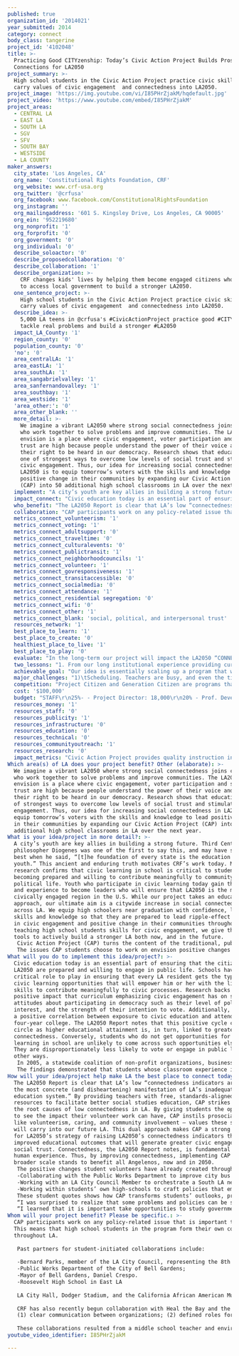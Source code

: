 ```yaml
---
published: true
organization_id: '2014021'
year_submitted: 2014
category: connect
body_class: tangerine
project_id: '4102048'
title: >-
  Practicing Good CITYzenship: Today’s Civic Action Project Builds Prosocial
  Connections for LA2050
project_summary: >-
  High school students in the Civic Action Project practice civic skills and
  carry values of civic engagement  and connectedness into LA2050.
project_image: 'https://img.youtube.com/vi/I85PHrZjakM/hqdefault.jpg'
project_video: 'https://www.youtube.com/embed/I85PHrZjakM'
project_areas:
  - CENTRAL LA
  - EAST LA
  - SOUTH LA
  - SGV
  - SFV
  - SOUTH BAY
  - WESTSIDE
  - LA COUNTY
maker_answers:
  city_state: 'Los Angeles, CA'
  org_name: 'Constitutional Rights Foundation, CRF'
  org_website: www.crf-usa.org
  org_twitter: '@crfusa'
  org_facebook: www.facebook.com/ConstitutionalRightsFoundation
  org_instagram: ''
  org_mailingaddress: '601 S. Kingsley Drive, Los Angeles, CA 90005'
  org_ein: '952219680'
  org_nonprofit: '1'
  org_forprofit: '0'
  org_government: '0'
  org_individual: '0'
  describe_soloactor: '0'
  describe_proposedcollaboration: '0'
  describe_collaboration: '1'
  describe_organization: >-
    CRF changes kids' lives by helping them become engaged citizens who know how
    to access local government to build a stronger LA2050. 
  one_sentence_project: >-
    High school students in the Civic Action Project practice civic skills and
    carry values of civic engagement  and connectedness into LA2050.
  describe_idea: >-
    5,000 LA teens in @crfusa's #CivicActionProject practice good #CITYzenship,
    tackle real problems and build a stronger #LA2050
  impact_LA_County: '1'
  region_county: '0'
  population_county: '0'
  'no': '0'
  area_centralLA: '1'
  area_eastLA: '1'
  area_southLA: '1'
  area_sangabrielvalley: '1'
  area_sanfernandovalley: '1'
  area_southbay: '1'
  area_westside: '1'
  'area_other:': '0'
  area_other_blank: ''
  more_detail: >-
    We imagine a vibrant LA2050 where strong social connectedness joins citizens
    who work together to solve problems and improve communities. The LA2050 we
    envision is a place where civic engagement, voter participation and social
    trust are high because people understand the power of their voice and claim
    their right to be heard in our democracy. Research shows that education is
    one of strongest ways to overcome low levels of social trust and stimulate
    civic engagement. Thus, our idea for increasing social connectedness in
    LA2050 is to equip tomorrow’s voters with the skills and knowledge to lead
    positive change in their communities by expanding our Civic Action Project
    (CAP) into 50 additional high school classrooms in LA over the next year. 
  implement: "A city’s youth are key allies in building a strong future. Third Century Greek philosopher Diogenes was one of the first to say this, and may have said it best when he said, “[t]he foundation of every state is the education of its youth.” This ancient and enduring truth motivates CRF’s work today. Modern research confirms that civic learning in school is critical to students’ becoming prepared and willing to contribute meaningfully to community and political life. Youth who participate in civic learning today gain the skills and experience to become leaders who will ensure that LA2050 is the most civically engaged region in the U.S. While our project takes an educational approach, our ultimate aim is a citywide increase in social connectedness across LA. We equip high schoolers near graduation with confidence, leadership skills and knowledge so that they are prepared to lead ripple-effect increases in civic engagement and positive change in their communities throughout LA. By teaching high school students skills for civic engagement, we give them the tools to actively build a stronger LA both now, and in the future.\r\nCivic Action Project (CAP) turns the content of the traditional, public school US Government class into a learning experience that embraces the ideal of connectivity on many levels. CAP connects students to their communities and to their own ideals by asking them to identify issues that matter to them, and to back up their beliefs with focused action. CAP students identify a policy-related issue in their community that they want to impact. Students work with peers, get feedback from their teacher, and reach out to local government to create real change around the issue of their choice.\r\nThe issues CAP students choose to work on envision positive changes across a vast range of social issues including: environmental protection, child abuse, homelessness, public transportation, animal welfare, reproductive rights, cyberbullying, and traffic safety. Students learn the content of a traditional government course through the research they must do to determine the best way to tackle their real-world problem. 150 high school teachers in LA high schools currently teach CAP. By recruiting an additional 50 LA teachers, we will connect 5,000 more students to civic engagement via CAP each school year. CAP is a proven program with high teacher retention, so the benefits of our initiative would reach far beyond the 12 month grant timeline. "
  impact_connect: "Civic education today is an essential part of ensuring that the citizens of LA2050 are prepared and willing to engage in public life. Schools have a critical role to play in ensuring that every LA resident gets the type of civic learning opportunities that will empower him or her with the lifelong skills to contribute meaningfully to civic processes. Research backs up the positive impact that curriculum emphasizing civic engagement has on students’ attitudes about participating in democracy such as their level of political interest, and the strength of their intention to vote. Additionally, there is a positive correlation between exposure to civic education and attendance at a four-year college. The LA2050 Report notes that this positive cycle comes full circle as higher educational attainment is, in turn, linked to greater social connectedness. Conversely, students who do not get opportunities for civic learning in school are unlikely to come across such opportunities elsewhere. They are disproportionately less likely to vote or engage in public life in other ways.\r\nIn 2005, a statewide coalition of non-profit organizations, business, and government-affiliated groups worked with funding from the Carnegie Corporation of New York, the Annenberg Foundation, and the W.R. Hearst Foundation to conduct an indepth survey on the impact of civic education in California on graduating seniors. The study surveyed 2,366 high school seniors who had completed the 12th grade government course mandated by the California History/ Social Science Framework and Standards. Students were selected from a range of schools to reflect California’s socioeconomic differences and racial diversity, and the study took differences in students’ classroom experiences in government and civics into account.\r\nThe findings demonstrated that students whose classroom experience included interactive learning, exposure to diversity, and opportunities to practice civic skills were increasingly likely to become adults who prioritize civic participation, are committed to informed voting, and confident in their political knowledge. Citizens with these attitudes have greater social and political trust. By engaging students in project-based learning and requiring collaboration between peers, CAP is a program that not only helps students build prosocial connections today by making real improvements in their communities, but also sets young citizens on a path towards meaningful lifelong civic participation.\r\n"
  who_benefit: "The LA2050 Report is clear that LA’s low “connectedness indicators are perhaps the most concrete (and disheartening) manifestation of LA’s inadequate education system.” By providing teachers with free, standards-aligned resources to facilitate better social studies education, CAP strikes at one of the root causes of low connectedness in LA. By giving students the opportunity to see the impact their volunteer work can have, CAP instils prosocial values like volunteerism, caring, and community involvement – values these students will carry into our future LA. This dual approach makes CAP a strong partner for LA2050’s strategy of raising LA2050’s connectedness indicators through improved educational outcomes that will generate greater civic engagement and social trust. Connectedness, the LA2050 Report notes, is fundamental to the human experience. Thus, by improving connectedness, implementing CAP on a broader scale stands to benefit all Angelenos, now and in 2050.\r\nThe positive changes student volunteers have already created through CAP show the tremendous power of students to shape our communities for the better today. Recent CAP student achievements include:\r\n-Collaborating with the Public Works Department to improve city bus routes to increase efficiency and reduce traffic congestion;\r\n-Working with an LA City Council Member to orchestrate a South LA neighborhood clean-up;\r\n-Working within students’ own high-schools to craft policies that embody students’ voices on campus issues including discipline, tardy policies, student health issues, and recycling.\r\nThese student quotes shows how CAP transforms students’ outlooks, preparing them to become adults with the skills and knowledge to make meaningful contributions to civic society and their communities:\r\n“I was surprised to realize that some problems and policies can be solved by students and there is no reason to sit and wait for change. Even students have the power to make a difference.”\r\n“I learned that it is important take opportunities to study governmental policy in the first person, as is provided through the completion of a Civic Action Project, so that students may understand the necessity for citizens to participate in their government. The government cannot take care of every aspect, as it has limited awareness. It is therefore the responsibility of the citizens to finally bring forth the changes they need. Experiencing such a civic action project gives students the experience to do so.\""
  collaboration: "CAP participants work on any policy-related issue that is important to them. This means that high school students in the program form their own connections throughout LA. \r\n\r\nPast partners for student-initiated collaborations include: \r\n\r\n-Bernard Parks, member of the LA City Council, representing the 8th District in South LA;\r\n-Public Works Department of the City of Bell Gardens;\r\n-Mayor of Bell Gardens, Daniel Crespo.\r\n-Roosevelt High School in East LA\r\n\r\nLA City Hall, Dodger Stadium, and the California African American Museum have been past key collaborators for CAP by providing locations for CAP Showcases where students have shared their civic actions with the community and media.\r\n\r\nCRF has also recently begun collaboration with Heal the Bay and the CA Coastal Commission to equip students with skills to address environmental concerns. In these partnerships, Heal the Bay and the Coastal Commission will provide students and teachers with scientifically accurate information and opportunities to study, observe, and interact with the LA coast. CRF will provide teacher trainings for environmental science teachers and other educators recruited by HtB and the Coastal Commission, and will provide classroom support for implementing CAP with a focus on environmental issues. Three factors critical to the success of these collaborations are as follows: \r\n(1) clear communication between organizations; (2) defined roles for each partner specific to that organization’s expertise – for CRF this is providing civic engagement education via CAP, for the environmental groups, this is providing their expertise on environmental stewardship and issues specific to our region; (3) mutual respect for and understanding of each partner’s mission.\r\n\r\nThese collaborations resulted from a middle school teacher and environmental advocate contacting CRF based on the strength of our reputation for balanced, impactful curricula that teach students how to respectfully engage with peers, opponents, and policymakers to effectively advocate for the issues they care about. The results of this interdisciplinary initiative have the potential to make LA2050 not only one of the most civically engaged regions in the U.S., but also to help ensure that the next generation of environmental stewards are prepared to defend  our LA coastline. The future health of our water and of the many different communities that depend on this unique ecosystem depends on the civic engagement skills CAP students develop today."
  metrics_connect_volunteerism: '1'
  metrics_connect_voting: '1'
  metrics_connect_adultsupport: '0'
  metrics_connect_traveltime: '0'
  metrics_connect_culturalevents: '0'
  metrics_connect_publictransit: '1'
  metrics_connect_neighborhoodcouncils: '1'
  metrics_connect_volunteer: '1'
  metrics_connect_govresponsiveness: '1'
  metrics_connect_transitaccessible: '0'
  metrics_connect_socialmedia: '0'
  metrics_connect_attendance: '1'
  metrics_connect_residential segregation: '0'
  metrics_connect_wifi: '0'
  metrics_connect_other: '1'
  metrics_connect_blank: 'social, political, and interpersonal trust'
  resources_network: '1'
  best_place_to_learn: '1'
  best_place_to_create: '0'
  healthiest_place_to_live: '1'
  best_place_to_play: '0'
  evaluate: "In the long-term our project will impact the LA2050 “CONNECT” metrics listed above. In the short-term, we will measure our success according to the following metrics:\r\n\r\n1)\tTeacher evaluations to gauge the impact of CAP on their instructional practices in terms of implementing research-based practices on civic engagement.\r\n\r\n2)\tStudent evaluations to gauge the impact of CAP on their own civic learning and accomplishments in addressing their chosen community issue, as well as on teacher implementation of research-based practices.\r\n\r\n3)\tNumbers of teachers and students who participate in this initiative will be tracked through attendance at teacher trainings, number of students each teacher reached, CAP Showcase attendance, and teacher and student registrations on the CAP website.\r\n"
  two_lessons: "1. From our long institutional experience providing curricular resources to support Social Studies teachers, we have learned that engaging students in real-world problem solving, not just telling them how important it is to be civically involved, is critical to these students’ developing the skills to contribute meaningfully to civic processes, both in the short-term, and in the future as adult citizens. The CAP program lets students pursue this kind of problem solving and to learn experientially how local government works as they address a real-world issue. We have learned that in the context of the opportunity to take real action, students are eager to dive into the content of a civics/ government course, material that is stereotypically thought of as a snooze-fest. We hope to offer the CAP experience to as many LA students as we can to ensure that as many current and future Angelenos as possible may benefit from the real changes and improvements CAP participants achieve for their communities. Our experience has also taught us that it is important to convince teachers to let their students start on their CAP projects early in the course so that students have the time to actually make a difference.\r\n\r\n2. Public schools play an essential role in educating the next generation of citizens. The 2003 report sponsored by Carnegie Corporation of New York and CIRCLE: The Center for Information and Research on Civic Learning and Engagement, “The Civic Mission of Schools” states that “[s]chools are the only institutions with the capacity and mandate to reach virtually every young person in the country. Of all institutions, schools are the most systematically and directly responsible for imparting citizen norms.” (Pg. 12).  In response to these findings, CAP is a program designed for classrooms, although its true aim - fostering greater social connectedness via increased rates of volunteerism, voter turnout, and involvement in neighborhood and community governance – extends far beyond classroom walls.\r\n"
  achievable_goal: "Our idea is essentially scaling up a program that we already have in place. We have already tested the waters, so to speak, and have found that teacher and student interest is high, and the prosocial impact of students pursing the civic actions they chose for their CAP projects is impressive.\r\n\r\nCRF developed CAP over the course of more than ten years of collaboration with high school Social Studies teachers, and has gained a network of more than 1200 CAP teachers nationwide, including 150 who teach in LA schools. Each of these LA teachers instructs roughly 100 students in different classes each term. This means that by recruiting 50 more LA teachers, we will implement our plan to empower 5,000 additional high school students to connect with peers and policy-makers to improve their communities though civic action.\r\n\r\nWe will recruit teachers via email outreach that emphasizes the newly enhanced CAP website, and highlights the expanded resources we are currently uploading. These resources will include both interactive and printable lesson plans, CAP Planners, teacher-created handouts, and a Civic Action Toolkit that helps students take action by offering tips on making phone calls, writing letters, and organizing events. Additionally, CAP continues to grow by word of mouth among LA teachers. We will use social media to encourage teachers who already follow CRF online to sign up to implement CAP, and we will tap into our rich existing in-school teacher network to further spread the word about CAP training opportunities.\r\n\r\nIn response to demand generated by our online and peer-to-peer teacher outreach, we will host CAP launch sessions for new teachers. Teachers receive $50 stipends to attend these afterschool sessions. We have the staff and experience to efficiently and effectively conduct this outreach and to run these trainings. Given that we already have 150 teachers in LA, if only one out of every three of these teachers successfully recruited a new CAP teacher at their school, that would provide the increase of 50 CAP teachers we propose.\r\n\r\nIn short, with funding from LA2050, our proposal is within the scope of both our organizational capacity and our institutional experience.\r\n"
  major_challenges: "1)\tScheduling. Teachers are busy, and even the time commitment required to attend an after school CAP implementation training may be a barrier to some teachers’ choosing to implement CAP. We have found that offering $50.00 stipends to help teachers cover additional expenses (such as childcare, transportation, etc.) they may incur related to attending a CAP training helps increase attendance at training sessions and implementation of CAP. Additionally, to minimize schedule conflicts, we will poll teachers for their preferred training times, and coordinate our planned training sessions with LAUSD calendars.\r\n\r\n2)\tUnequal access to technology. Not all classrooms in LAUSD have the technology to implement CAP and take advantage of the online program offerings. However, because CAP depends on critical thinking and real world action, we have taken steps to ensure that even classrooms with lower levels of access to technology can use CAP curriculum. Participating teachers can access printable versions of all our materials on the CAP website. \r\n"
  competition: "Project Citizen and Generation Citizen are programs that are similar to CAP in that they introduce participants to the role public policy plays in shaping our experience as members of a democratic society. However, CAP is uniquely suited for implementation in LA for a number of reasons.\r\n\r\n(1)CRF has enjoyed a 50+ year history as a leader in the field of civic education, and CRF’s alumni network in LA has grown over time to include civic leaders who now occupy key positions in government, business, law, and the judiciary. \r\n\r\n(2) Our organization is physically located in the heart of LA, and our central headquarters means that we are able to efficiently provide classroom and trainings throughout the LA region.\r\n\r\n(3)CAP is tailored not only to the academic requirements high school students must meet, but also to their inclinations, outlooks, and readiness for action. CAP participants take real action.  This makes CAP a uniquely empowering experience in citizenship learning because, in contrast to other programs, CAP anticipates that students will be able to create real changes in their communities through critical analysis of an issue, and responsible, focused actions. Every year, stories of the success of CAP participants like 2014 students at Roosevelt High School who successfully implemented contraception distribution through a school clinic on campus impress and inspire.\r\n\r\n(4) Through a strategy of early alignment with Common Core standards, CAP is built to be future-proof. A Common Core compliant version of the CAP curriculum is already available.  This agility and forward thinking make CRF a standout leader in social studies curriculum development. The Bill & Melinda Gates Foundation recently recognized CRF’s leadership role in our field by funding work to bring other existing CRF materials into compliance with the mandates of national Common Core standards.\r\n"
  cost: '$100,000'
  budget: "STAFF\r\n25%- - Project Director: 18,000\r\n20% - Prof. Development Specialist/Classroom Support: 12,000 \r\n25% - Project Coordinator: 8,750 \r\n10% - Clerical Assistance: 3,400 \r\n10% - Web Manager: 6,500 \r\nTotal Staff:  48,650 \r\nFringe (32%): 15,568 \r\nTotal Staff + Fringe: 64,218 \r\n\r\nTEACHER STIPENDS\r\nProfessional Development (50 x $50): 2,500 \r\nImplementation Stipends (50 x 100): 5,000 \r\nSpecial Projects/Events (Showcase/Curriculum Dev./Asst. Prof. Dev.): 5,000\r\n\r\nSHOWCASE \r\nBuses, location/ parking costs,  student lunches, student prizes: 10,000\r\n\r\nPROGRAM MATERIALS\r\nClassroom Supplies: 2,500 \r\nProfessional Development Supplies: 1,250 \r\nMileage\t: 500 \r\n\r\nSUBTOTAL:  90,968 \r\nIndirect (10%): 9,097 \r\n\r\nTOTAL: $100,065\r\n"
  resources_money: '1'
  resources_staff: '0'
  resources_publicity: '1'
  resources_infrastructure: '0'
  resources_education: '0'
  resources_technical: '0'
  resources_communityoutreach: '1'
  resources_research: '0'
  impact_metrics: "Civic Action Project provides quality instruction in government and social studies with an emphasis on participatory learning. Numerous studies, including the 2005 study we refer to in response to the prompt above (regarding how our proposal will make LA the best place to connect today and in 2050), have shown that this kind of curricular content has a demonstrable positive effect on students’ future behaviors and outlooks on civic engagement. Based on this research, we can confidently state that implementing CAP in 50 additional classrooms in the LA area will lead to increased volunteering, increased participation at public meetings and on neighborhood councils, as well as increased voter turnout despite statistical predictions based on race.\r\n\r\nCRF has served youth in the LA area and across the nation for more than 50 years. Civic Action Project, with its strong online learning component, is obviously a newer addition to our program offerings. Since its founding, all of CRF’s mission-driven programs have emphasized nonpartisan civic education and the importance of participation in democracy. Collectively, these programs have changed the lives of more than one million Los Angeles students over the last half-century. CRF alumni have gone on to become judges, public servants, and business and community leaders. Because CAP is a younger sibling to existing CRF programs, we have yet to fully experience impact of this uniquely potent program\r\n"
Which area(s) of LA does your project benefit? Other (elaborate): >-
  We imagine a vibrant LA2050 where strong social connectedness joins citizens
  who work together to solve problems and improve communities. The LA2050 we
  envision is a place where civic engagement, voter participation and social
  trust are high because people understand the power of their voice and claim
  their right to be heard in our democracy. Research shows that education is one
  of strongest ways to overcome low levels of social trust and stimulate civic
  engagement. Thus, our idea for increasing social connectedness in LA2050 is to
  equip tomorrow’s voters with the skills and knowledge to lead positive change
  in their communities by expanding our Civic Action Project (CAP) into 50
  additional high school classrooms in LA over the next year.
What is your idea/project in more detail?: >-
  A city’s youth are key allies in building a strong future. Third Century Greek
  philosopher Diogenes was one of the first to say this, and may have said it
  best when he said, “[t]he foundation of every state is the education of its
  youth.” This ancient and enduring truth motivates CRF’s work today. Modern
  research confirms that civic learning in school is critical to students’
  becoming prepared and willing to contribute meaningfully to community and
  political life. Youth who participate in civic learning today gain the skills
  and experience to become leaders who will ensure that LA2050 is the most
  civically engaged region in the U.S. While our project takes an educational
  approach, our ultimate aim is a citywide increase in social connectedness
  across LA. We equip high schoolers near graduation with confidence, leadership
  skills and knowledge so that they are prepared to lead ripple-effect increases
  in civic engagement and positive change in their communities throughout LA. By
  teaching high school students skills for civic engagement, we give them the
  tools to actively build a stronger LA both now, and in the future.
   Civic Action Project (CAP) turns the content of the traditional, public school US Government class into a learning experience that embraces the ideal of connectivity on many levels. CAP connects students to their communities and to their own ideals by asking them to identify issues that matter to them, and to back up their beliefs with focused action. CAP students identify a policy-related issue in their community that they want to impact. Students work with peers, get feedback from their teacher, and reach out to local government to create real change around the issue of their choice.
   The issues CAP students choose to work on envision positive changes across a vast range of social issues including: environmental protection, child abuse, homelessness, public transportation, animal welfare, reproductive rights, cyberbullying, and traffic safety. Students learn the content of a traditional government course through the research they must do to determine the best way to tackle their real-world problem. 150 high school teachers in LA high schools currently teach CAP. By recruiting an additional 50 LA teachers, we will connect 5,000 more students to civic engagement via CAP each school year. CAP is a proven program with high teacher retention, so the benefits of our initiative would reach far beyond the 12 month grant timeline.
What will you do to implement this idea/project?: >-
  Civic education today is an essential part of ensuring that the citizens of
  LA2050 are prepared and willing to engage in public life. Schools have a
  critical role to play in ensuring that every LA resident gets the type of
  civic learning opportunities that will empower him or her with the lifelong
  skills to contribute meaningfully to civic processes. Research backs up the
  positive impact that curriculum emphasizing civic engagement has on students’
  attitudes about participating in democracy such as their level of political
  interest, and the strength of their intention to vote. Additionally, there is
  a positive correlation between exposure to civic education and attendance at a
  four-year college. The LA2050 Report notes that this positive cycle comes full
  circle as higher educational attainment is, in turn, linked to greater social
  connectedness. Conversely, students who do not get opportunities for civic
  learning in school are unlikely to come across such opportunities elsewhere.
  They are disproportionately less likely to vote or engage in public life in
  other ways.
   In 2005, a statewide coalition of non-profit organizations, business, and government-affiliated groups worked with funding from the Carnegie Corporation of New York, the Annenberg Foundation, and the W.R. Hearst Foundation to conduct an indepth survey on the impact of civic education in California on graduating seniors. The study surveyed 2,366 high school seniors who had completed the 12th grade government course mandated by the California History/ Social Science Framework and Standards. Students were selected from a range of schools to reflect California’s socioeconomic differences and racial diversity, and the study took differences in students’ classroom experiences in government and civics into account.
   The findings demonstrated that students whose classroom experience included interactive learning, exposure to diversity, and opportunities to practice civic skills were increasingly likely to become adults who prioritize civic participation, are committed to informed voting, and confident in their political knowledge. Citizens with these attitudes have greater social and political trust. By engaging students in project-based learning and requiring collaboration between peers, CAP is a program that not only helps students build prosocial connections today by making real improvements in their communities, but also sets young citizens on a path towards meaningful lifelong civic participation.
How will your idea/project help make LA the best place to connect today? In LA2050?: >-
  The LA2050 Report is clear that LA’s low “connectedness indicators are perhaps
  the most concrete (and disheartening) manifestation of LA’s inadequate
  education system.” By providing teachers with free, standards-aligned
  resources to facilitate better social studies education, CAP strikes at one of
  the root causes of low connectedness in LA. By giving students the opportunity
  to see the impact their volunteer work can have, CAP instils prosocial values
  like volunteerism, caring, and community involvement – values these students
  will carry into our future LA. This dual approach makes CAP a strong partner
  for LA2050’s strategy of raising LA2050’s connectedness indicators through
  improved educational outcomes that will generate greater civic engagement and
  social trust. Connectedness, the LA2050 Report notes, is fundamental to the
  human experience. Thus, by improving connectedness, implementing CAP on a
  broader scale stands to benefit all Angelenos, now and in 2050.
   The positive changes student volunteers have already created through CAP show the tremendous power of students to shape our communities for the better today. Recent CAP student achievements include:
   -Collaborating with the Public Works Department to improve city bus routes to increase efficiency and reduce traffic congestion;
   -Working with an LA City Council Member to orchestrate a South LA neighborhood clean-up;
   -Working within students’ own high-schools to craft policies that embody students’ voices on campus issues including discipline, tardy policies, student health issues, and recycling.
   These student quotes shows how CAP transforms students’ outlooks, preparing them to become adults with the skills and knowledge to make meaningful contributions to civic society and their communities:
   “I was surprised to realize that some problems and policies can be solved by students and there is no reason to sit and wait for change. Even students have the power to make a difference.”
   “I learned that it is important take opportunities to study governmental policy in the first person, as is provided through the completion of a Civic Action Project, so that students may understand the necessity for citizens to participate in their government. The government cannot take care of every aspect, as it has limited awareness. It is therefore the responsibility of the citizens to finally bring forth the changes they need. Experiencing such a civic action project gives students the experience to do so."
Whom will your project benefit? Please be specific.: >-
  CAP participants work on any policy-related issue that is important to them.
  This means that high school students in the program form their own connections
  throughout LA. 
   
   Past partners for student-initiated collaborations include: 
   
   -Bernard Parks, member of the LA City Council, representing the 8th District in South LA;
   -Public Works Department of the City of Bell Gardens;
   -Mayor of Bell Gardens, Daniel Crespo.
   -Roosevelt High School in East LA
   
   LA City Hall, Dodger Stadium, and the California African American Museum have been past key collaborators for CAP by providing locations for CAP Showcases where students have shared their civic actions with the community and media.
   
   CRF has also recently begun collaboration with Heal the Bay and the CA Coastal Commission to equip students with skills to address environmental concerns. In these partnerships, Heal the Bay and the Coastal Commission will provide students and teachers with scientifically accurate information and opportunities to study, observe, and interact with the LA coast. CRF will provide teacher trainings for environmental science teachers and other educators recruited by HtB and the Coastal Commission, and will provide classroom support for implementing CAP with a focus on environmental issues. Three factors critical to the success of these collaborations are as follows: 
   (1) clear communication between organizations; (2) defined roles for each partner specific to that organization’s expertise – for CRF this is providing civic engagement education via CAP, for the environmental groups, this is providing their expertise on environmental stewardship and issues specific to our region; (3) mutual respect for and understanding of each partner’s mission.
   
   These collaborations resulted from a middle school teacher and environmental advocate contacting CRF based on the strength of our reputation for balanced, impactful curricula that teach students how to respectfully engage with peers, opponents, and policymakers to effectively advocate for the issues they care about. The results of this interdisciplinary initiative have the potential to make LA2050 not only one of the most civically engaged regions in the U.S., but also to help ensure that the next generation of environmental stewards are prepared to defend our LA coastline. The future health of our water and of the many different communities that depend on this unique ecosystem depends on the civic engagement skills CAP students develop today.
youtube_video_identifier: I85PHrZjakM

---
```

